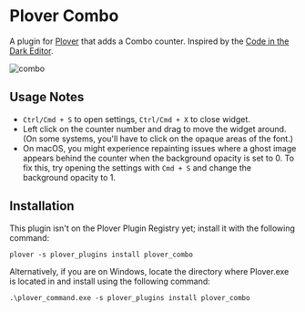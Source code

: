 # Plover Combo

A plugin for [Plover](https://github.com/openstenoproject/plover) that adds a Combo counter. Inspired by the [Code in the Dark Editor](https://github.com/codeinthedark/editor).

![combo](https://user-images.githubusercontent.com/30435273/131253406-878f1d0b-6f83-4d31-8f2b-b919f5f9424a.gif)

## Usage Notes

- `Ctrl/Cmd + S` to open settings, `Ctrl/Cmd + X` to close widget. 
- Left click on the counter number and drag to move the widget around. (On some systems, you'll have to click on the opaque areas of the font.)
- On macOS, you might experience repainting issues where a ghost image appears behind the counter when the background opacity is set to 0. To fix this, try opening the settings with `Cmd + S` and change the background opacity to 1.

## Installation

This plugin isn't on the Plover Plugin Registry yet; install it with the following command:

```
plover -s plover_plugins install plover_combo
```

Alternatively, if you are on Windows, locate the directory where Plover.exe is located in and install using the following command:

```
.\plover_command.exe -s plover_plugins install plover_combo
```